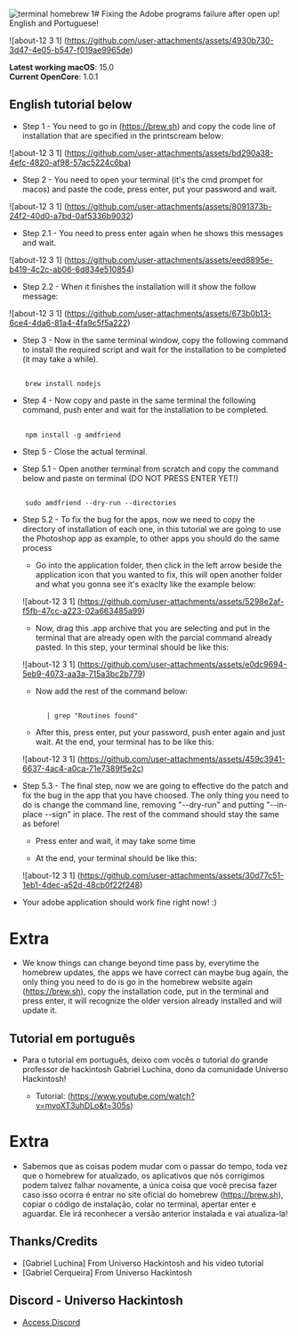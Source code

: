 ![terminal homebrew 1](https://github.com/user-attachments/assets/864a94b9-91c9-46aa-b3f6-85ed276f99bb)# Fixing the Adobe programs failure after open up! English and Portuguese!

![about-12 3 1] (https://github.com/user-attachments/assets/4930b730-3d47-4e05-b547-f019ae9965de)

**Latest working macOS**: 15.0
<br>
**Current OpenCore**: 1.0.1

## English tutorial below

- Step 1 - You need to go in (https://brew.sh) and copy the code line of installation that are specified in the printscream below:
 
 ![about-12 3 1] (https://github.com/user-attachments/assets/bd290a38-4efc-4820-af98-57ac5224c6ba)

- Step 2 - You need to open your terminal (it's the cmd prompet for macos) and paste the code, press enter, put your password and wait.

 ![about-12 3 1] (https://github.com/user-attachments/assets/8091373b-24f2-40d0-a7bd-0af5336b9032)

- Step 2.1 - You need to press enter again when he shows this messages and wait.

 ![about-12 3 1] (https://github.com/user-attachments/assets/eed8895e-b419-4c2c-ab06-6d834e510854)

- Step 2.2 - When it finishes the installation will it show the follow message:

 ![about-12 3 1] (https://github.com/user-attachments/assets/673b0b13-6ce4-4da6-81a4-4fa9c5f5a222)

- Step 3 - Now in the same terminal window, copy the following command to install the required script and wait for the installation to be completed (it may take a while).

 ##
 		brew install nodejs

- Step 4 - Now copy and paste in the same terminal the following command, push enter and wait for the installation to be completed.

 ##
		npm install -g amdfriend

- Step 5 - Close the actual terminal.

- Step 5.1 - Open another terminal from scratch and copy the command below and paste on terminal (DO NOT PRESS ENTER YET!)
 ##
 		sudo amdfriend --dry-run --directories

- Step 5.2 - To fix the bug for the apps, now we need to copy the directory of installation of each one, in this tutorial we are going to use the Photoshop app as example, to other apps you should do the same process

	- Go into the application folder, then click in the left arrow beside the application icon that you wanted to fix, this will open another folder and what you gonna see it's exaclty like the example below:

	![about-12 3 1] (https://github.com/user-attachments/assets/5298e2af-f5fb-47cc-a223-02a663485a99)

    - Now, drag this .app archive that you are selecting and put in the terminal that are already open with the parcial command already pasted. In this step, your terminal should be like this:

  ![about-12 3 1] (https://github.com/user-attachments/assets/e0dc9694-5eb9-4073-aa3a-715a3bc2b779)

 	- Now add the rest of the command below:

 	##
			| grep "Routines found" 

	- After this, press enter, put your password, push enter again and just wait. At the end, your terminal has to be like this:

	![about-12 3 1] (https://github.com/user-attachments/assets/459c3941-6637-4ac4-a0ca-71e7389f5e2c)

- Step 5.3 - The final step, now we are going to effective do the patch and fix the bug in the app that you have choosed. The only thing you need to do is change the command line, removing "--dry-run" and putting "--in-place --sign" in place. The rest of the command should stay the same as before!

	- Press enter and wait, it may take some time

	- At the end, your terminal should be like this:

	![about-12 3 1] (https://github.com/user-attachments/assets/30d77c51-1eb1-4dec-a52d-48cb0f22f248)

- Your adobe application should work fine right now! :)

# Extra

 - We know things can change beyond time pass by, everytime the homebrew updates, the apps we have correct can maybe bug again, the only thing you need to do is go in the homebrew website again (https://brew.sh), copy the installation code, put in the terminal and press enter, it will recognize the older version already installed and will update it.


## Tutorial em português

- Para o tutorial em português, deixo com vocês o tutorial do grande professor de hackintosh Gabriel Luchina, dono da comunidade Universo Hackintosh!

	- Tutorial: (https://www.youtube.com/watch?v=mvoXT3uhDLo&t=305s)

# Extra

 - Sabemos que as coisas podem mudar com o passar do tempo, toda vez que o homebrew for atualizado, os aplicativos que nós corrigimos podem talvez falhar novamente, a única coisa que você precisa fazer caso isso ocorra é entrar no site oficial do homebrew (https://brew.sh), copiar o código de instalação, colar no terminal, apertar enter e aguardar. Ele irá reconhecer a versão anterior instalada e vai atualiza-la!

## Thanks/Credits
- [Gabriel Luchina] From Universo Hackintosh and his video tutorial
- [Gabriel Cerqueira] From Universo Hackintosh 

## Discord - Universo Hackintosh
- [Access Discord](https://discord.universohackintosh.com.br)
